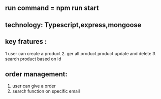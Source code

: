 ## run command = npm run start

## technology: Typescript,express,mongoose
## key fratures :
1 user can create a product
2. ger all product product update and delete
3. search product based on Id 
## order management: 
1. user can give a order
2. search function on specific email

